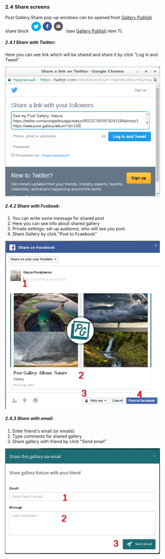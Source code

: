 ### 2.4 Share screens

Post Gallery Share pop-up windows can be opened from [Gallery Publish](/23-gallery-preview.md) share block ![](/assets/share_block.png) \(see [Gallery Publish](/23-gallery-preview.md) item 7\).

##### 2.4.1 Share with Twitter:

Here you can see link which will be shared and share it by click "Log in and Tweet"

![](/assets/twitter_share.png)

##### 2.4.2 Share with Fcebook:

1. You can write some message for shared post 
2. Here you can see info about shared gallery
3. Private settings: set up audience, who will see you post
4. Share Gallery by click "Post to Fcaebook"

![](/assets/facebook_share.png)

##### 2.4.3 Share with email:

1. Enter friend's email \(or emails\)
2. Type comments for shared gallery
3. Share gallery with friend by click "Send email"

![](/assets/email_share.png)

